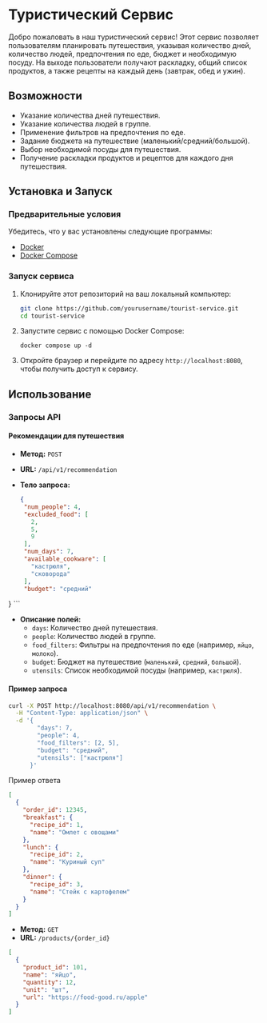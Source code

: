 # Туристический Сервис

Добро пожаловать в наш туристический сервис! Этот сервис позволяет пользователям планировать путешествия, указывая количество дней, количество людей, предпочтения по еде, бюджет и необходимую посуду. На выходе пользователи получают раскладку, общий список продуктов, а также рецепты на каждый день (завтрак, обед и ужин).

## Возможности

- Указание количества дней путешествия.
- Указание количества людей в группе.
- Применение фильтров на предпочтения по еде.
- Задание бюджета на путешествие (маленький/средний/большой).
- Выбор необходимой посуды для путешествия.
- Получение раскладки продуктов и рецептов для каждого дня путешествия.

## Установка и Запуск

### Предварительные условия

Убедитесь, что у вас установлены следующие программы:

- [Docker](https://www.docker.com/get-started)
- [Docker Compose](https://docs.docker.com/compose/install/)

### Запуск сервиса

1. Клонируйте этот репозиторий на ваш локальный компьютер:

    ```sh
    git clone https://github.com/yourusername/tourist-service.git
    cd tourist-service
    ```

2. Запустите сервис с помощью Docker Compose:

    ```shп
    docker compose up -d
    ```

3. Откройте браузер и перейдите по адресу `http://localhost:8080`, чтобы получить доступ к сервису.

## Использование

### Запросы API

#### Рекомендации для путешествия

- **Метод:** `POST`
- **URL:** `/api/v1/recommendation`
- **Тело запроса:**

    ```json
    {
     "num_people": 4,
     "excluded_food": [
       2,
       5,
       9
     ],
     "num_days": 7,
     "available_cookware": [
       "кастрюля",
       "сковорода"
     ],
     "budget": "средний"
}
    ```

- **Описание полей:**
    - `days`: Количество дней путешествия.
    - `people`: Количество людей в группе.
    - `food_filters`: Фильтры на предпочтения по еде (например, `яйцо`, `молоко`).
    - `budget`: Бюджет на путешествие (`маленький`, `средний`, `большой`).
    - `utensils`: Список необходимой посуды (например, `кастрюля`).

#### Пример запроса

```sh
curl -X POST http://localhost:8080/api/v1/recommendation \
  -H "Content-Type: application/json" \
  -d '{
        "days": 7,
        "people": 4,
        "food_filters": [2, 5],
        "budget": "средний",
        "utensils": ["кастрюля"]
      }'
 ```
Пример ответа
```json
[
  {
    "order_id": 12345,
    "breakfast": {
      "recipe_id": 1,
      "name": "Омлет с овощами"
    },
    "lunch": {
      "recipe_id": 2,
      "name": "Куриный суп"
    },
    "dinner": {
      "recipe_id": 3,
      "name": "Стейк с картофелем"
    }
  }
]
```
- **Метод:** `GET`
- **URL:** `/products/{order_id}`
```json
[
  {
    "product_id": 101,
    "name": "яйцо",
    "quantity": 12,
    "unit": "шт",
    "url": "https://food-good.ru/apple"
  }
]
```

